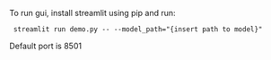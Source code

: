 To run gui, install streamlit using pip and run: 


` streamlit run demo.py -- --model_path="{insert path to model}"`

Default port is 8501
